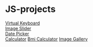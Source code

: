 # JS-projects

[Virtual Keyboard](https://github.com/gamangee/JS-projects/tree/master/virtual-keyboard)
<br>
[Image Slider](https://github.com/gamangee/JS-projects/tree/master/image-slider)
<br>
[Date Picker](https://github.com/gamangee/JS-projects/tree/master/date-picker)
<br>
[Calculator](https://github.com/gamangee/JS-projects/tree/master/calculator)
[Bmi Calculator](https://github.com/gamangee/JS-projects/tree/master/bmi)
[Image Gallery](https://github.com/gamangee/JS-projects/tree/master/image-gallery)
